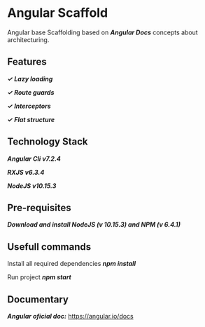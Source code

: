 # Angular Scaffold

Angular base Scaffolding based on ***Angular Docs*** concepts about architecturing.

## Features

***✓ Lazy loading***

***✓ Route guards***

***✓ Interceptors***

***✓ Flat structure***

## Technology Stack

***Angular Cli v7.2.4***

***RXJS v6.3.4***

***NodeJS v10.15.3***

## Pre-requisites

***Download and install NodeJS (v 10.15.3) and NPM (v 6.4.1)***

## Usefull commands

Install all required dependencies ***npm install***

Run project ***npm start***

## Documentary

***Angular oficial doc:*** https://angular.io/docs
